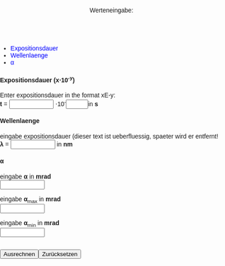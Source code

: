 <html lang="en">
<head>
<meta charset="UTF-8">
<meta name="viewport" content="width=device-width, initial-scale=1.0">
<title>Laser Safety</title>
<style>
/* Your CSS styles here */
a:link {
  color: blue;
  background-color: transparent;
  text-decoration: none;
}

a:visited {
  color: blue;
  background-color: transparent;
  text-decoration: none;
}

a:hover {
  color: black;
  background-color: transparent;
  text-decoration: underline;
}

a:active {
  color: blue;
  background-color: transparent;
  text-decoration: underline;
}

* {
  box-sizing: border-box;
}
input[type=text] {
  width: 20%;
}
input[type=number] {
  width: 50px;
}
body {
  font-family: Arial, Helvetica, sans-serif;
  display: flex;
  flex-direction: column;
  margin: 0;
  padding: 0;
}

/* Style the navigation menu */
nav {
  background: #ccc;
  padding: 20px;
  height: auto;
}

article {
  background-color: #f1f1f1;
  padding: 20px;
  border-radius: 10px;
  margin-top: 20px;
}

/* Style the header */
header {
  background-color: #666;
  padding: 30px;
  text-align: center;
  font-size: 35px;
  color: white;
  position: relative;
}
.header-trapezoid {
  position: absolute;
  top: -50%;
  left: 50%;
  transform: translateX(-50%);
  border-top: 50px solid #27abeb;
  border-left: 25px solid transparent;
  border-right: 25px solid transparent;
  width: 0;
}
/* Style the list inside the menu */
nav ul {
  list-style-type: none;
  padding: 0;
}

/* Responsive layout - makes the menu and the content (inside the section) sit on top of each other instead of next to each other */
@media (max-width: 600px) {
  section {
    display: flex;
    flex-direction: column;
    width: 100%;
  }
  article {
    height: 33%;
  }
  nav {
    width: 100%; /* Cover the whole screen on small screens */
  } 
  footer {
    background-color: #777;
    padding: 10px;
    text-align: center;
    color: white;
    margin-top: auto; /* Push the footer to the bottom */
    width: 100%;
  }
}

@media (min-width: 601px) {
  section {
    display: flex;
    flex-direction: row;
  }
  article {
    width: 33%;
  }
  nav {
    max-width: 300px;
    height: auto;
  }
  footer {
    background-color: #777;
    padding: 10px;
    text-align: center;
    color: white;
    width: 100%;
  }
}
</style>
</head>
<body>

<header>
  Werteneingabe:
  <div class="header-trapezoid"></div>
</header>

<section>
  <nav>
    <ul>
      <li><a href="#">Expositionsdauer</a></li>
      <li><a href="#">Wellenlaenge</a></li>
      <li><a href="#">&#945;</a></li>
    </ul>
  </nav>
  
  <form id="myForm">
    <section id="Expositionsdauer">
      <article>
        <h1>Expositionsdauer (x&sdot;10<sup>-y</sup>)</h1>
        <p>Enter expositionsdauer in the format xE-y:
          <br><b>t</b> = <input type="text" id="expositionsdauer_x"> &sdot;10<sup><bold>-</bold></sup><input type="number" id="expositionsdauer_y">in <b>s</b></p>
      </article>
      <article id="Wellenlaenge">
        <h1>Wellenlaenge</h1>
        <p>eingabe expositionsdauer (dieser text ist ueberfluessig, spaeter wird er entfernt!
          <br><b>&lambda;</b> = <input type="text" id="wellenlaenge"> in <b>nm</b></p>
      </article>
      <article id="Alpha">
        <h1>&#945;</h1>
        <p>eingabe <b>&#945;</b> in <b>mrad</b>    
          <br><input type="text" id="alpha"></p>
        <p>eingabe <b>&#945;</b><sub>max</sub> in <b>mrad</b>
          <br><input type="text" id="alphamax"></p>
        <p>eingabe <b>&#945;</b><sub>min</sub> in <b>mrad</b>
          <br><input type="text" id="alphamin"></p>
      </article>
    </section>
  </form>
</section>

<footer>
  <p><input type="submit" value="Ausrechnen" onclick="calculate()"><input type="reset" value="Zur&uuml;cksetzen"></p>
  <p id="result"></p>
</footer>

<!-- Link to the JavaScript file for calculations -->
<script src="calculator.js"></script>

</body>
